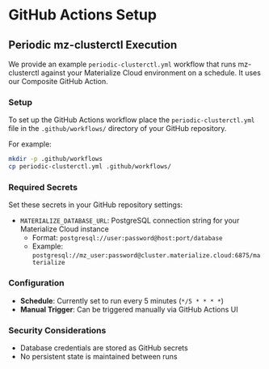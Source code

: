# GitHub Actions Setup

## Periodic mz-clusterctl Execution

We provide an example `periodic-clusterctl.yml` workflow that runs
mz-clusterctl against your Materialize Cloud environment on a schedule. It uses
our Composite GitHub Action.

### Setup

To set up the GitHub Actions workflow place the `periodic-clusterctl.yml` file
in the `.github/workflows/` directory of your GitHub repository.

For example:
```bash
mkdir -p .github/workflows
cp periodic-clusterctl.yml .github/workflows/
```

### Required Secrets

Set these secrets in your GitHub repository settings:

- `MATERIALIZE_DATABASE_URL`: PostgreSQL connection string for your Materialize Cloud instance
  - Format: `postgresql://user:password@host:port/database`
  - Example: `postgresql://mz_user:password@cluster.materialize.cloud:6875/materialize`

### Configuration

- **Schedule**: Currently set to run every 5 minutes (`*/5 * * * *`)
- **Manual Trigger**: Can be triggered manually via GitHub Actions UI

### Security Considerations

- Database credentials are stored as GitHub secrets
- No persistent state is maintained between runs
